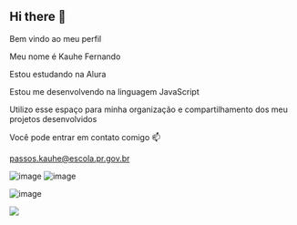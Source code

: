 
## Hi there 👋
Bem vindo ao meu perfil

Meu nome é Kauhe Fernando

Estou estudando na Alura

Estou me desenvolvendo na linguagem JavaScript

Utilizo esse espaço para minha organização e compartilhamento dos meu projetos desenvolvidos

Você pode entrar em contato comigo 📫

passos.kauhe@escola.pr.gov.br

![image](https://github.com/user-attachments/assets/7cfb869b-6bd7-4a94-a78e-59c83995b7df)
![image](https://github.com/user-attachments/assets/b7494cdc-c899-4794-b0f4-4f6f0eb6fe5c)

![image](https://github.com/user-attachments/assets/3adfe96c-c119-4e4c-aacd-21e33bda4570)


![](https://github.com/user-attachments/assets/34f1e0af-eddc-4fc0-b543-6a77812c59c9)
